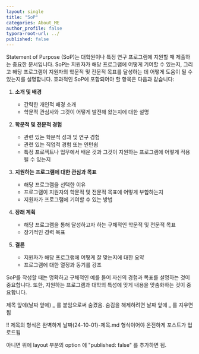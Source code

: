```yaml
---
layout: single
title: "SoP"
categories: About_ME
author_profile: false
typora-root-url: ../
published: false
---
```


Statement of Purpose (SoP)는 대학원이나 특정 연구 프로그램에 지원할 때 제출하는 중요한 문서입니다. SoP는 지원자가 해당 프로그램에 어떻게 기여할 수 있는지, 그리고 해당 프로그램이 지원자의 학문적 및 전문적 목표를 달성하는 데 어떻게 도움이 될 수 있는지를 설명합니다. 효과적인 SoP에 포함되어야 할 항목은 다음과 같습니다:

1. **소개 및 배경**
   - 간략한 개인적 배경 소개
   - 학문적 관심사와 그것이 어떻게 발전해 왔는지에 대한 설명

2. **학문적 및 전문적 경험**
   - 관련 있는 학문적 성과 및 연구 경험
   - 관련 있는 직업적 경험 또는 인턴쉽
   - 특정 프로젝트나 업무에서 배운 것과 그것이 지원하는 프로그램에 어떻게 적용될 수 있는지

3. **지원하는 프로그램에 대한 관심과 목표**
   - 해당 프로그램을 선택한 이유
   - 프로그램이 지원자의 학문적 및 전문적 목표에 어떻게 부합하는지
   - 지원자가 프로그램에 기여할 수 있는 방법

4. **장래 계획**
   - 해당 프로그램을 통해 달성하고자 하는 구체적인 학문적 및 전문적 목표
   - 장기적인 경력 목표

5. **결론**
   - 지원자가 해당 프로그램에 어떻게 잘 맞는지에 대한 요약
   - 프로그램에 대한 열정과 동기를 강조

SoP를 작성할 때는 명확하고 구체적인 예를 들어 자신의 경험과 목표를 설명하는 것이 중요합니다. 또한, 지원하는 프로그램과 대학의 특성에 맞게 내용을 맞춤화하는 것이 중요합니다. 

제목 앞에(날짜 앞에) _ 를 붙임으로써 숨겼음.
숨김을 해제하려면 날짜 앞에 _ 를 지우면 됨

!! 제목의 형식은 완벽하게 날짜(24-10-01)-제목.md 형식이어야 온전하게 포스트가 업로드됨

아니면 위에 layout 부분의 option 에 "published: false" 를 추가하면 됨.

